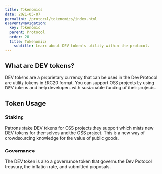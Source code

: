 ```yaml
---
title: Tokenomics
date: 2021-05-07
permalink: /protocol/tokenomics/index.html
eleventyNavigation:
  key: Tokenomic
  parent: Protocol
  order: 20
  title: Tokenomics
	subtitle: Learn about DEV token's utility within the protocol.
---
```


## What are DEV tokens?

DEV tokens are a proprietary currency that can be used in the Dev Protocol are utility tokens in ERC20 format. You can support OSS projects by using DEV tokens and help developers with sustainable funding of their projects.

## Token Usage

### Staking
Patrons stake DEV tokens for OSS projects they support which mints new DEV tokens for themselves and the OSS project. This is a new way of crowdsourcing knowledge for the value of public goods.

### Governance
The DEV token is also a governance token that governs the Dev Protocol treasury, the inflation rate, and submitted proposals.
